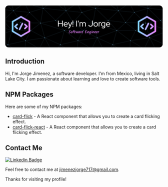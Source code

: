 ![Header](./github-header-image-2.png)

## Introduction

Hi, I'm Jorge Jimenez, a software developer. I'm from Mexico, living in Salt Lake City. I am passionate about learning and love to create software tools.

## NPM Packages

Here are some of my NPM packages:

-   [card-flick](https://www.npmjs.com/package/card-flick) - A React component that allows you to create a card flicking effect.
-   [card-flick-react](https://www.npmjs.com/package/card-flick-react) - A React component that allows you to create a card flicking effect.

## Contact Me

<!-- linkedin badge -->

[![Linkedin Badge](https://img.shields.io/badge/-Jorge%20Jimenez-blue?style=flat-square&logo=Linkedin&logoColor=white&link=https://www.linkedin.com/in/jorge-jimenez-7b5b5b1b3/)](https://www.linkedin.com/in/jorge-jimenez-b190501b5/)

Feel free to contact me at jimenezjorge717@gmail.com.

Thanks for visiting my profile!
